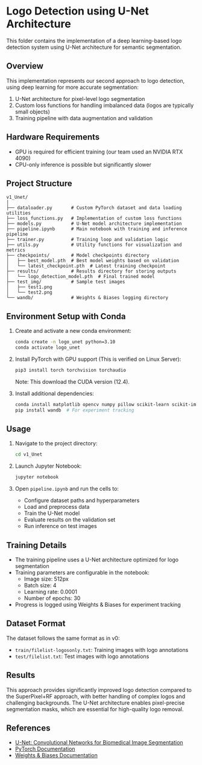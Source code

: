 # Logo Detection using U-Net Architecture

This folder contains the implementation of a deep learning-based logo detection system using U-Net architecture for semantic segmentation.

## Overview

This implementation represents our second approach to logo detection, using deep learning for more accurate segmentation:

1. U-Net architecture for pixel-level logo segmentation
2. Custom loss functions for handling imbalanced data (logos are typically small objects)
3. Training pipeline with data augmentation and validation

## Hardware Requirements

- GPU is required for efficient training (our team used an NVIDIA RTX 4090)
- CPU-only inference is possible but significantly slower

## Project Structure

```
v1_Unet/
│
├── dataloader.py       # Custom PyTorch dataset and data loading utilities
├── loss_functions.py   # Implementation of custom loss functions
├── models.py           # U-Net model architecture implementation
├── pipeline.ipynb      # Main notebook with training and inference pipeline
├── trainer.py          # Training loop and validation logic
├── utils.py            # Utility functions for visualization and metrics
├── checkpoints/        # Model checkpoints directory
│   ├── best_model.pth  # Best model weights based on validation
│   └── latest_checkpoint.pth  # Latest training checkpoint
├── results/            # Results directory for storing outputs
│   └── logo_detection_model.pth  # Final trained model
├── test_img/           # Sample test images
│   ├── test1.png
│   └── test2.png
└── wandb/              # Weights & Biases logging directory
```

## Environment Setup with Conda

1. Create and activate a new conda environment:
   ```bash
   conda create -n logo_unet python=3.10
   conda activate logo_unet
   ```

2. Install PyTorch with GPU support (This is verified on Linux Server):
   ```bash
   pip3 install torch torchvision torchaudio
   ```
   Note: This download the CUDA version (12.4).

3. Install additional dependencies:
   ```bash
   conda install matplotlib opencv numpy pillow scikit-learn scikit-image jupyter
   pip install wandb  # For experiment tracking
   ```

## Usage

1. Navigate to the project directory:
   ```bash
   cd v1_Unet
   ```

2. Launch Jupyter Notebook:
   ```bash
   jupyter notebook
   ```

3. Open `pipeline.ipynb` and run the cells to:
   - Configure dataset paths and hyperparameters
   - Load and preprocess data
   - Train the U-Net model
   - Evaluate results on the validation set
   - Run inference on test images

## Training Details

- The training pipeline uses a U-Net architecture optimized for logo segmentation
- Training parameters are configurable in the notebook:
  - Image size: 512px
  - Batch size: 4
  - Learning rate: 0.0001
  - Number of epochs: 30
- Progress is logged using Weights & Biases for experiment tracking

## Dataset Format

The dataset follows the same format as in v0:
- `train/filelist-logosonly.txt`: Training images with logo annotations
- `test/filelist.txt`: Test images with logo annotations

## Results

This approach provides significantly improved logo detection compared to the SuperPixel+RF approach, with better handling of complex logos and challenging backgrounds. The U-Net architecture enables pixel-precise segmentation masks, which are essential for high-quality logo removal.

## References

- [U-Net: Convolutional Networks for Biomedical Image Segmentation](https://arxiv.org/abs/1505.04597)
- [PyTorch Documentation](https://pytorch.org/docs/stable/index.html)
- [Weights & Biases Documentation](https://docs.wandb.ai/)